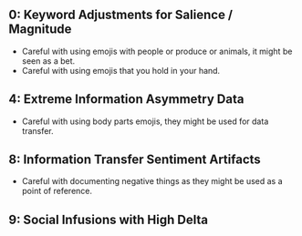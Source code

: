 ## 0: Keyword Adjustments for Salience / Magnitude
* Careful with using emojis with people or produce or animals, it might be seen as a bet.
* Careful with using emojis that you hold in your hand.

## 4: Extreme Information Asymmetry Data
* Careful with using body parts emojis, they might be used for data transfer.

## 8: Information Transfer Sentiment Artifacts
* Careful with documenting negative things as they might be used as a point of reference.

## 9: Social Infusions with High Delta
